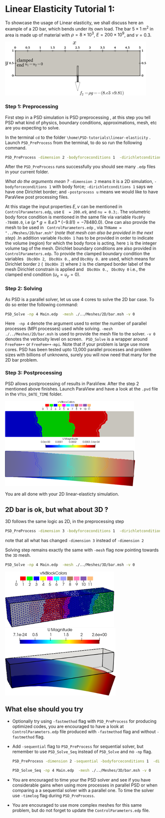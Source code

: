 #  Linear Elasticity Tutorial  1:  #

To showcase the usage of Linear elasticity, we shall discuss here an example of a 2D bar, which bends under its own load. The bar $5\times1$ m$^2$ in area is made up of material with  $\rho=8\times 10^3$,  $E=200\times 10^9$, and $\nu=0.3$.

<img src="./2d-bar.png" alt="2d-bar" style="zoom:50%;" />

### Step 1: Preprocessing 

First step in a PSD simulation is PSD preprocessing , at this step you tell PSD what kind of physics, boundary conditions, approximations, mesh, etc are you expecting to solve.

In the terminal `cd` to the folder `\home\PSD-tutorials\linear-elasticity` .  Launch  `PSD_PreProcess` from the terminal, to do so run the following command.

```bash
PSD_PreProcess -dimension 2 -bodyforceconditions 1  -dirichletconditions 1 -postprocess u
```

After the `PSD_PreProcess` runs successfully you should see many `.edp` files in your current folder. 

*What do the arguments mean ?* `-dimension 2` means it is a 2D simulation, `-bodyforceconditions 1` with body force; `-dirichletconditions 1` says we have one Dirichlet border; and `-postprocess u` means we would like to have ParaView post processing files.

At this stage the input properties $E,\nu$ can be mentioned in ` ControlParameters.edp`, use `E  = 200.e9`, and `nu = 0.3;`. The volumetric body force condition is mentioned in the same file via variable `Fbc0Fy -78480.0`,  i.e ($\rho*g=8.e3*(-9.81)=-78480.0$).  One can also provide the mesh to be used in ` ControlParameters.edp` , via `ThName = "../Meshes/2D/bar.msh"`  (*note that mesh can also be provided in the next step*) .In addition variable `Fbc0On 1` has to be provided in order to indicate the volume (region) for which the body force is acting, here `1` is the integer volume tag of the mesh. Dirichlet boundary conditions are also provided in `ControlParameters.edp`. To provide the clamped boundary condition the variables   ` Dbc0On 2`,  ` Dbc0Ux 0.`,  and `Dbc0Uy 0.`  are used, which means for Dirichlet border `2` (` Dbc0On 2`) where `2` is the clamped border label of the mesh  Dirichlet constrain is applied and ` Dbc0Ux 0.`, ` Dbc0Uy 0` i.e., the clamped end condition ($u_x=u_y=0$).



### Step 2: Solving 

As PSD is a parallel solver, let us use  4 cores to solve the 2D bar case. To do so enter the following command:

```bash
PSD_Solve -np 4 Main.edp  -mesh ./../Meshes/2D/bar.msh -v 0
```

Here ` -np 4`  denote the argument used to enter the number of parallel processes (MPI processes) used while solving. `-mesh ./../Meshes/2D/bar.msh` is used to provide the mesh file to the solver.  `-v 0` denotes the verbosity level on screen.  ` PSD_Solve`  is a wrapper around ` FreeFem++`  or `FreeFem++-mpi`.  Note that if your problem is large use more cores. PSD has been tested upto 13,000 parallel processes and problem sizes with billions of unknowns,  surely you will now need that many for the 2D bar problem. 



### Step 3: Postprocessing ###

PSD allows postprocessing of results in ParaView. After the step 2 mentioned above finishes. Launch ParaView and have a look at the `.pvd` file in the  `VTUs_DATE_TIME` folder.

<img src="./2d-bar-partioned.png" alt="2d-bar-partioned" style="zoom:50%;" />

<img src="./2d-bar-results.png" alt="2d-bar-results" style="zoom:50%;" />

You are all done with your 2D linear-elasticty simulation.  



## 2D bar is ok, but what about 3D ? ##

3D follows the same logic as 2D, in the preprocessing step

```bash
PSD_PreProcess -dimension 3 -bodyforceconditions 1  -dirichletconditions 1
```

note that all what has changed `-dimension 3` instead of `-dimension 2`

Solving step remains exactly the same with `-mesh` flag now pointing towards the `3D` mesh.

```bash
PSD_Solve -np 4 Main.edp  -mesh ./../Meshes/3D/bar.msh -v 0
```



<img src="./3d-bar-clamped-ends.png" alt="3d-bar-clamped-ends" style="zoom: 80%;" />

<img src="./3d-bar-clamped-pulled-partioned.png" alt="3d-bar-clamped-pulled-partioned" style="zoom:80%;" />

## What else should you try ##

- Optionally try using `-fastmethod` flag with `PSD_PreProcess` for producing optimized codes, you are encouraged to have a look at `ControlParameters.edp` file produced with `-fastmethod` flag and without `-fastmethod` flag.

- Add `-sequential` flag to `PSD_PreProcess`  for sequential solver, but remember to use `PSD_Solve_Seq` instead of `PSD_Solve` and no `-np` flag.

  ```bash
  PSD_PreProcess -dimension 2 -sequential -bodyforceconditions 1  -dirichletconditions 2 -postprocess u
  ```

  ```bash
  PSD_Solve_Seq -np 4 Main.edp  -mesh ./../Meshes/3D/bar.msh -v 0
  ```

- You are encouraged to time your the PSD solver and see if you have considerable gains when using more processes in parallel PSD or when comparing a a sequential solver with a parallel one. To time the solver use `-timelog` flag during `PSD_PreProcess`. 

- You are encouraged to use more complex meshes for this same problem, but do not forget to update the `ControlParameters.edp` file.
